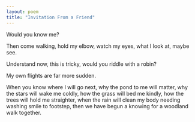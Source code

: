 ```yaml
---
layout: poem
title: "Invitation From a Friend"
---
```


Would you know me?

Then come walking,
hold my elbow,
watch my eyes,
what I look at,
maybe see.

Understand now,
this is tricky,
would you riddle
with a robin?

My own flights
are far more sudden.

When you know
where I will go next,
why the pond to me will matter,
why the stars will wake me coldly,
how the grass will bed me kindly,
how the trees will hold me straighter,
when the rain will clean my body
needing washing smile to footstep,
then we have begun a knowing
for a woodland walk together.

